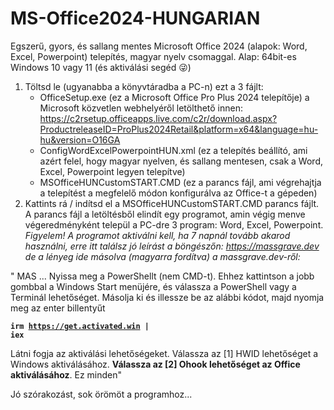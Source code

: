 # MS-Office2024-HUNGARIAN

Egszerű, gyors, és sallang mentes Microsoft Office 2024 (alapok: Word, Excel, Powerpoint) telepítés, magyar nyelv csomaggal. Alap: 64bit-es Windows 10 vagy 11 (és aktiválási segéd 😜)
1. Töltsd le (ugyanabba a könyvtáradba a PC-n) ezt a 3 fájlt:
   - OfficeSetup.exe (ez a Microsoft Office Pro Plus 2024 telepítője) a Microsoft közvetlen webhelyéről letölthető innen:
     https://c2rsetup.officeapps.live.com/c2r/download.aspx?ProductreleaseID=ProPlus2024Retail&platform=x64&language=hu-hu&version=O16GA
   - ConfigWordExcelPowerpointHUN.xml (ez a telepítés beállító, ami azért felel, hogy magyar nyelven, és sallang mentesen, csak a Word, Excel, Powerpoint legyen telepítve)
   - MSOfficeHUNCustomSTART.CMD (ez a parancs fájl, ami végrehajtja a telepítést a megfelelő módon konfigurálva az Office-t a gépeden)
2. Kattints rá / indítsd el a MSOfficeHUNCustomSTART.CMD parancs fájlt.
A parancs fájl a letöltésből elindít egy programot, amin végig menve végeredményként települ a PC-dre 3 program: Word, Excel, Powerpoint.
<i>Figyelem! A programot aktiválni kell, ha 7 napnál tovább akarod használni, erre itt találsz jó leírást a böngészőn:
https://massgrave.dev
de a lényeg ide másolva (magyarra fordítva) a massgrave.dev-ről:</i>

" MAS
 ...
 Nyissa meg a PowerShellt (nem CMD-t).  Ehhez kattintson a jobb gombbal a Windows Start menüjére, és válassza a PowerShell vagy a Terminál lehetőséget.
 Másolja ki és illessze be az alábbi kódot, majd nyomja meg az enter billentyűt

<b><code>irm https://get.activated.win |  iex</code></b>

 Látni fogja az aktiválási lehetőségeket.  Válassza az [1] HWID lehetőséget a Windows aktiválásához.  <b>Válassza az [2] Ohook lehetőséget az Office aktiválásához</b>.
 Ez minden"

Jó szórakozást, sok örömöt a programhoz...

